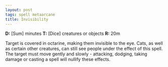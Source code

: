 ```yaml
---
layout: post
tags: spell metaarcane
title: Invisibility
---
```

<b>D:</b> [Sum] minutes <b>T:</b> [Dice] creatures or objects <b>R:</b> 20m

Target is covered in octarine, making them invisible to the eye. Cats, as well as certain other creatures, can still see people under the effect of this spell. The target must move gently and slowly - attacking, dodging, taking damage or casting a spell will nullify these effects.
